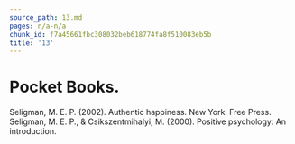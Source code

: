 ```yaml
---
source_path: 13.md
pages: n/a-n/a
chunk_id: f7a45661fbc308032beb618774fa8f510083eb5b
title: '13'
---
```

# Pocket Books.

Seligman, M. E. P. (2002). Authentic happiness. New York: Free Press. Seligman, M. E. P., & Csikszentmihalyi, M. (2000). Positive psychology: An introduction.
